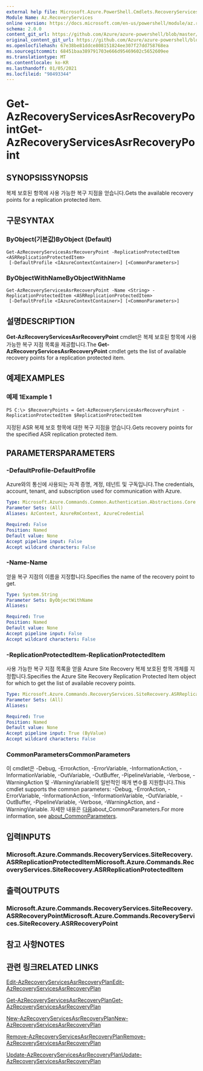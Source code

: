 ```yaml
---
external help file: Microsoft.Azure.PowerShell.Cmdlets.RecoveryServices.SiteRecovery.dll-Help.xml
Module Name: Az.RecoveryServices
online version: https://docs.microsoft.com/en-us/powershell/module/az.recoveryservices/get-azrecoveryservicesasrrecoverypoint
schema: 2.0.0
content_git_url: https://github.com/Azure/azure-powershell/blob/master/src/RecoveryServices/RecoveryServices/help/Get-AzRecoveryServicesAsrRecoveryPoint.md
original_content_git_url: https://github.com/Azure/azure-powershell/blob/master/src/RecoveryServices/RecoveryServices/help/Get-AzRecoveryServicesAsrRecoveryPoint.md
ms.openlocfilehash: 67e38be81ddce808151824ee307f27dd758768ea
ms.sourcegitcommit: 68451baa389791703e666d95469602c5652609ee
ms.translationtype: MT
ms.contentlocale: ko-KR
ms.lasthandoff: 01/05/2021
ms.locfileid: "98493344"
---
```

# <span data-ttu-id="2a927-101">Get-AzRecoveryServicesAsrRecoveryPoint</span><span class="sxs-lookup"><span data-stu-id="2a927-101">Get-AzRecoveryServicesAsrRecoveryPoint</span></span>

## <span data-ttu-id="2a927-102">SYNOPSIS</span><span class="sxs-lookup"><span data-stu-id="2a927-102">SYNOPSIS</span></span>
<span data-ttu-id="2a927-103">복제 보호된 항목에 사용 가능한 복구 지점을 얻습니다.</span><span class="sxs-lookup"><span data-stu-id="2a927-103">Gets the available recovery points for a replication protected item.</span></span>

## <span data-ttu-id="2a927-104">구문</span><span class="sxs-lookup"><span data-stu-id="2a927-104">SYNTAX</span></span>

### <span data-ttu-id="2a927-105">ByObject(기본값)</span><span class="sxs-lookup"><span data-stu-id="2a927-105">ByObject (Default)</span></span>
```
Get-AzRecoveryServicesAsrRecoveryPoint -ReplicationProtectedItem <ASRReplicationProtectedItem>
 [-DefaultProfile <IAzureContextContainer>] [<CommonParameters>]
```

### <span data-ttu-id="2a927-106">ByObjectWithName</span><span class="sxs-lookup"><span data-stu-id="2a927-106">ByObjectWithName</span></span>
```
Get-AzRecoveryServicesAsrRecoveryPoint -Name <String> -ReplicationProtectedItem <ASRReplicationProtectedItem>
 [-DefaultProfile <IAzureContextContainer>] [<CommonParameters>]
```

## <span data-ttu-id="2a927-107">설명</span><span class="sxs-lookup"><span data-stu-id="2a927-107">DESCRIPTION</span></span>
<span data-ttu-id="2a927-108">**Get-AzRecoveryServicesAsrRecoveryPoint** cmdlet은 복제 보호된 항목에 사용 가능한 복구 지점 목록을 제공합니다.</span><span class="sxs-lookup"><span data-stu-id="2a927-108">The **Get-AzRecoveryServicesAsrRecoveryPoint** cmdlet gets the list of available recovery points for a replication protected item.</span></span>

## <span data-ttu-id="2a927-109">예제</span><span class="sxs-lookup"><span data-stu-id="2a927-109">EXAMPLES</span></span>

### <span data-ttu-id="2a927-110">예제 1</span><span class="sxs-lookup"><span data-stu-id="2a927-110">Example 1</span></span>
```
PS C:\> $RecoveryPoints = Get-AzRecoveryServicesAsrRecoveryPoint -ReplicationProtectedItem $ReplicationProtectedItem
```

<span data-ttu-id="2a927-111">지정된 ASR 복제 보호 항목에 대한 복구 지점을 얻습니다.</span><span class="sxs-lookup"><span data-stu-id="2a927-111">Gets recovery points for the specified ASR replication protected item.</span></span>

## <span data-ttu-id="2a927-112">PARAMETERS</span><span class="sxs-lookup"><span data-stu-id="2a927-112">PARAMETERS</span></span>

### <span data-ttu-id="2a927-113">-DefaultProfile</span><span class="sxs-lookup"><span data-stu-id="2a927-113">-DefaultProfile</span></span>
<span data-ttu-id="2a927-114">Azure와의 통신에 사용되는 자격 증명, 계정, 테넌트 및 구독입니다.</span><span class="sxs-lookup"><span data-stu-id="2a927-114">The credentials, account, tenant, and subscription used for communication with Azure.</span></span>


```yaml
Type: Microsoft.Azure.Commands.Common.Authentication.Abstractions.Core.IAzureContextContainer
Parameter Sets: (All)
Aliases: AzContext, AzureRmContext, AzureCredential

Required: False
Position: Named
Default value: None
Accept pipeline input: False
Accept wildcard characters: False
```

### <span data-ttu-id="2a927-115">-Name</span><span class="sxs-lookup"><span data-stu-id="2a927-115">-Name</span></span>
<span data-ttu-id="2a927-116">얻을 복구 지점의 이름을 지정합니다.</span><span class="sxs-lookup"><span data-stu-id="2a927-116">Specifies the name of the recovery point to get.</span></span>

```yaml
Type: System.String
Parameter Sets: ByObjectWithName
Aliases:

Required: True
Position: Named
Default value: None
Accept pipeline input: False
Accept wildcard characters: False
```

### <span data-ttu-id="2a927-117">-ReplicationProtectedItem</span><span class="sxs-lookup"><span data-stu-id="2a927-117">-ReplicationProtectedItem</span></span>
<span data-ttu-id="2a927-118">사용 가능한 복구 지점 목록을 얻을 Azure Site Recovery 복제 보호된 항목 개체를 지정합니다.</span><span class="sxs-lookup"><span data-stu-id="2a927-118">Specifies the Azure Site Recovery Replication Protected Item object for which to get the list of available recovery points.</span></span>

```yaml
Type: Microsoft.Azure.Commands.RecoveryServices.SiteRecovery.ASRReplicationProtectedItem
Parameter Sets: (All)
Aliases:

Required: True
Position: Named
Default value: None
Accept pipeline input: True (ByValue)
Accept wildcard characters: False
```

### <span data-ttu-id="2a927-119">CommonParameters</span><span class="sxs-lookup"><span data-stu-id="2a927-119">CommonParameters</span></span>
<span data-ttu-id="2a927-120">이 cmdlet은 -Debug, -ErrorAction, -ErrorVariable, -InformationAction, -InformationVariable, -OutVariable, -OutBuffer, -PipelineVariable, -Verbose, -WarningAction 및 -WarningVariable의 일반적인 매개 변수를 지원합니다.</span><span class="sxs-lookup"><span data-stu-id="2a927-120">This cmdlet supports the common parameters: -Debug, -ErrorAction, -ErrorVariable, -InformationAction, -InformationVariable, -OutVariable, -OutBuffer, -PipelineVariable, -Verbose, -WarningAction, and -WarningVariable.</span></span> <span data-ttu-id="2a927-121">자세한 내용은 [다음](http://go.microsoft.com/fwlink/?LinkID=113216)about_CommonParameters.</span><span class="sxs-lookup"><span data-stu-id="2a927-121">For more information, see [about_CommonParameters](http://go.microsoft.com/fwlink/?LinkID=113216).</span></span>

## <span data-ttu-id="2a927-122">입력</span><span class="sxs-lookup"><span data-stu-id="2a927-122">INPUTS</span></span>

### <span data-ttu-id="2a927-123">Microsoft.Azure.Commands.RecoveryServices.SiteRecovery.ASRReplicationProtectedItem</span><span class="sxs-lookup"><span data-stu-id="2a927-123">Microsoft.Azure.Commands.RecoveryServices.SiteRecovery.ASRReplicationProtectedItem</span></span>

## <span data-ttu-id="2a927-124">출력</span><span class="sxs-lookup"><span data-stu-id="2a927-124">OUTPUTS</span></span>

### <span data-ttu-id="2a927-125">Microsoft.Azure.Commands.RecoveryServices.SiteRecovery.ASRRecoveryPoint</span><span class="sxs-lookup"><span data-stu-id="2a927-125">Microsoft.Azure.Commands.RecoveryServices.SiteRecovery.ASRRecoveryPoint</span></span>

## <span data-ttu-id="2a927-126">참고 사항</span><span class="sxs-lookup"><span data-stu-id="2a927-126">NOTES</span></span>

## <span data-ttu-id="2a927-127">관련 링크</span><span class="sxs-lookup"><span data-stu-id="2a927-127">RELATED LINKS</span></span>

[<span data-ttu-id="2a927-128">Edit-AzRecoveryServicesAsrRecoveryPlan</span><span class="sxs-lookup"><span data-stu-id="2a927-128">Edit-AzRecoveryServicesAsrRecoveryPlan</span></span>](./Edit-AzRecoveryServicesAsrRecoveryPlan.md)

[<span data-ttu-id="2a927-129">Get-AzRecoveryServicesAsrRecoveryPlan</span><span class="sxs-lookup"><span data-stu-id="2a927-129">Get-AzRecoveryServicesAsrRecoveryPlan</span></span>](./Get-AzRecoveryServicesAsrRecoveryPlan.md)

[<span data-ttu-id="2a927-130">New-AzRecoveryServicesAsrRecoveryPlan</span><span class="sxs-lookup"><span data-stu-id="2a927-130">New-AzRecoveryServicesAsrRecoveryPlan</span></span>](./New-AzRecoveryServicesAsrRecoveryPlan.md)

[<span data-ttu-id="2a927-131">Remove-AzRecoveryServicesAsrRecoveryPlan</span><span class="sxs-lookup"><span data-stu-id="2a927-131">Remove-AzRecoveryServicesAsrRecoveryPlan</span></span>](./Remove-AzRecoveryServicesAsrRecoveryPlan.md)

[<span data-ttu-id="2a927-132">Update-AzRecoveryServicesAsrRecoveryPlan</span><span class="sxs-lookup"><span data-stu-id="2a927-132">Update-AzRecoveryServicesAsrRecoveryPlan</span></span>](./Update-AzRecoveryServicesAsrRecoveryPlan.md)
